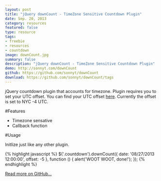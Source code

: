 ```yaml
---
layout: post
title: "jQuery downCount - TimeZone Sensitive Countdown Plugin"
date: Sep. 20, 2013
category: resources
featured: false
type: resource
tags:
- freebie
- resources
- countdown
image: downCount.jpg
summary: false
description: "jQuery downCount - TimeZone Sensitive Countdown Plugin"
demo: http://sonnyt.com/downCount
github: https://github.com/sonnyt/downCount
download: https://github.com/sonnyt/downCount/tags
---
```


jQuery countdown plugin that accounts for timezone. Plugin requires you to set your UTC offset. You can find your UTC offset [here](http://www.timeanddate.com/library/abbreviations/timezones/). Currently the offset is set to NYC -4 UTC.

#Features

- Timezone sensative
- Callback function

#Usage

Initlize just like any other plugin.

{% highlight javascript %}
$('.countdown').downCount({
    date: '08/27/2013 12:00:00',
    offset: -5
}, function () {
    alert('WOOT WOOT, done!');
});
{% endhighlight %}

[Read more on GitHub...](https://github.com/sonnyt/downCount)
